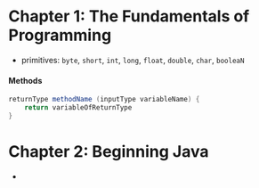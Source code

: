 # Chapter 1: The Fundamentals of Programming

* primitives: `byte`, `short`, `int`, `long`, `float`, `double`, `char`, `booleaN`

#### Methods

```java
returnType methodName (inputType variableName) {
    return variableOfReturnType
}
```



# Chapter 2: Beginning Java

* 
